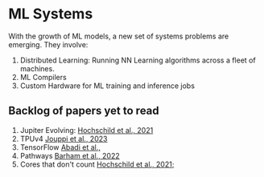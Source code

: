 # ML Systems

With the growth of ML models, a new set of systems problems are emerging. They involve:

1. Distributed Learning: Running NN Learning algorithms across a fleet of machines.
2. ML Compilers
3. Custom Hardware for ML training and inference jobs

## Backlog of papers yet to read

1. Jupiter Evolving: [Hochschild et al., 2021](https://dl.acm.org/doi/pdf/10.1145/3544216.3544265)
2. TPUv4 [Jouppi et al., 2023](https://arxiv.org/abs/2304.01433)
3. TensorFlow [Abadi et al.,](https://arxiv.org/abs/1603.04467)
4. Pathways [Barham et al., 2022](https://arxiv.org/abs/2203.12533)
5. Cores that don't count [Hochschild et al., 2021;](https://sigops.org/s/conferences/hotos/2021/papers/hotos21-s01-hochschild.pdf)
